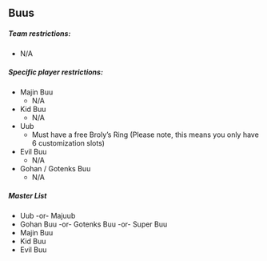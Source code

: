 ## Buus

##### Team restrictions:
  -  N/A

##### Specific player restrictions:

- Majin Buu
  - N/A
- Kid Buu
  - N/A
- Uub
  - Must have a free Broly’s Ring (Please note, this means you only have 6 customization slots)
- Evil Buu
  - N/A
- Gohan / Gotenks Buu
  - N/A
  
##### Master List
-  Uub -or- Majuub
 - Gohan Buu -or- Gotenks Buu -or- Super Buu
 - Majin Buu
 - Kid Buu
 - Evil Buu
